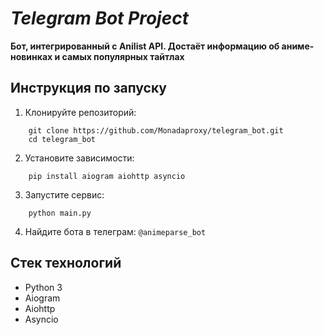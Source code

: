 # *Telegram Bot Project*

****Бот, интегрированный с Anilist API. Достаёт информацию об аниме-новинках и самых популярных тайтлах****

## Инструкция по запуску

1. Клонируйте репозиторий:

```shell
    git clone https://github.com/Monadaproxy/telegram_bot.git
    cd telegram_bot
```
2. Установите зависимости:

```shell
    pip install aiogram aiohttp asyncio
```

3. Запустите сервис:
```shell
    python main.py
```

4. Найдите бота в телеграм: `@animeparse_bot`

## Стек технологий

+ Python 3
+ Aiogram
+ Aiohttp 
+ Asyncio
